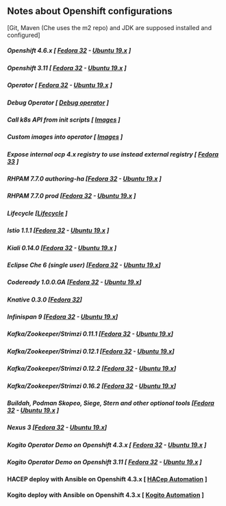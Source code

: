 ## Notes about Openshift configurations 
 [Git, Maven (Che uses the m2 repo) and JDK are supposed installed and configured]
 
##### Openshift 4.6.x [ **[Fedora 32](fedora/openshift_4.md)**  - **[Ubuntu 19.x](ubuntu/openshift_4.md)** ]
##### Openshift 3.11 [ **[Fedora 32](fedora/openshift.md)**  - **[Ubuntu 19.x](ubuntu/openshift.md)** ]
##### Operator [ **[Fedora 32](fedora/operator.md)**  - **[Ubuntu 19.x](#quay)** ]
##### Debug Operator [ **[Debug operator](common/debug_operator.md)**  ]
##### Call k8s API from init scripts [ **[Images](common/images.md)**  ]
##### Custom images into operator [ **[Images](fedora/customImageIntoOperator.md)**  ]
##### Expose internal ocp 4.x registry to use instead external registry [ **[Fedora 33](fedora/expose_registry_ocp4.md)**  ]


##### RHPAM 7.7.0 authoring-ha [**[Fedora 32](fedora/rhpam_openshift_authoring_ha.md)** - **[Ubuntu 19.x]()** ]
##### RHPAM 7.7.0 prod [**[Fedora 32](fedora/rhpam_openshift_prod.md)** - **[Ubuntu 19.x]()** ]

##### Lifecycle [**[Lifecycle](common/lifecycle.md)** ]

##### Istio 1.1.1 [**[Fedora 32](fedora/istio.md)** - **[Ubuntu 19.x](ubuntu/istio.md)** ]
##### Kiali 0.14.0 [**[Fedora 32](fedora/kiali.md)** - **[Ubuntu 19.x](ubuntu/kiali.md)** ]
##### Eclipse Che 6 (single user) [**[Fedora 32](fedora/eclipse_che.md)** - **[Ubuntu 19.x](ubuntu/eclipse_che.md)**]
##### Codeready 1.0.0.GA [**[Fedora 32](fedora/codeReady.md)** - **[Ubuntu 19.x](ubuntu/codeReady.md)**]
##### Knative 0.3.0 [**[Fedora 32](fedora/knative.md)**]
##### Infinispan 9 [**[Fedora 32](fedora/infinispan.md)** - **[Ubuntu 19.x](ubuntu/infinispan.md)**]
##### Kafka/Zookeeper/Strimzi 0.11.1  [[Fedora 32](fedora/kafka.md) - [Ubuntu 19.x](ubuntu/kafka.md)]
##### Kafka/Zookeeper/Strimzi 0.12.1  [[Fedora 32](fedora/kafka_0121.md) - [Ubuntu 19.x](ubuntu/kafka_0121.md)]
##### Kafka/Zookeeper/Strimzi 0.12.2  [[Fedora 32](fedora/kafka_0122.md) - [Ubuntu 19.x](ubuntu/kafka_0122.md)]
##### Kafka/Zookeeper/Strimzi 0.16.2  [[Fedora 32](fedora/kafka_0162.md) - [Ubuntu 19.x](ubuntu/kafka_0162.md)]
##### Buildah, Podman Skopeo, Siege,  Stern and other optional tools [**[Fedora 32](fedora/optional.md)**  - **[Ubuntu 19.x](ubuntu/optional.md)** ]
##### Nexus 3 [**[Fedora 32](fedora/nexus.md)** - **[Ubuntu 19.x](ubuntu/nexus.md)**]

##### Kogito Operator Demo on Openshift 4.3.x [ **[Fedora 32](fedora/kogito_openshift_4.md)**  - **[Ubuntu 19.x](ubuntu/kogito_openshift_4.md)** ]
##### Kogito Operator Demo on Openshift 3.11 [ **[Fedora 32](fedora/kogito_openshift.md)**  - **[Ubuntu 19.x](ubuntu/kogito_openshift.md)** ]

#### HACEP deploy with Ansible on Openshift 4.3.x [ **[HACep Automation](https://github.com/desmax74/openshift-drools-hacep-automation)** ]
#### Kogito deploy with Ansible on Openshift 4.3.x [ **[Kogito Automation](https://github.com/desmax74/openshift-kogito-automation)** ]
